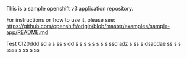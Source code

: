 This is a sample openshift v3 application repository.  

For instructions on how to use it, please see: https://github.com/openshift/origin/blob/master/examples/sample-app/README.md

Test CI20ddd
sd a
s 
ss s
dd s s
s s  s s  s s ssd adz
 s ss s  dsacdae
ss s 
 s ssss 
 s ss s
ss
